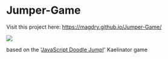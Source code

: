 # Jumper-Game

Visit this project here: https://magdry.github.io/Jumper-Game/

<img src="http://magdry.pl/images/jumper.jpg"/>

based on the '<a href="https://www.youtube.com/watch?v=CyAOEisE8_k">JavaScript Doodle Jump!</a>' Kaelinator game 
